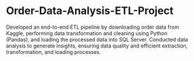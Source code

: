 # Order-Data-Analysis-ETL-Project


Developed an end-to-end ETL pipeline by downloading order data from Kaggle, 
performing data transformation and cleaning using Python (Pandas), 
and loading the processed data into SQL Server.
Conducted data analysis to generate insights, ensuring data quality and 
efficient extraction, transformation, and loading processes.
